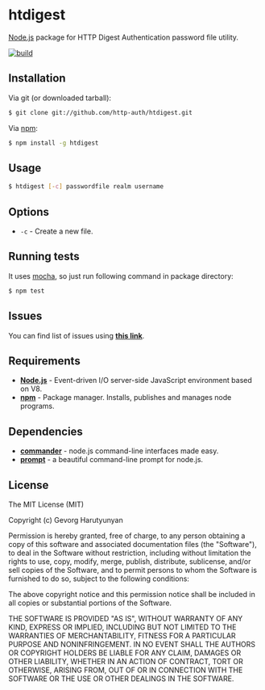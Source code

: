 # htdigest
[Node.js](http://nodejs.org/) package for HTTP Digest Authentication password file utility.

[![build](https://github.com/http-auth/htdigest/workflows/build/badge.svg)](https://github.com/http-auth/htdigest/actions?query=workflow%3Abuild)

## Installation

Via git (or downloaded tarball):

```bash
$ git clone git://github.com/http-auth/htdigest.git
```
Via [npm](http://npmjs.org/):

```bash
$ npm install -g htdigest
```    
## Usage

```bash
$ htdigest [-c] passwordfile realm username
```    

## Options

 - `-c` - Create a new file.

## Running tests

It uses [mocha](https://mochajs.org/), so just run following command in package directory:

```bash
$ npm test
```

## Issues

You can find list of issues using **[this link](http://github.com/http-auth/htdigest/issues)**.

## Requirements

 - **[Node.js](http://nodejs.org)** - Event-driven I/O server-side JavaScript       environment based on V8.
 - **[npm](http://npmjs.org)** - Package manager. Installs, publishes and manages   node programs.

## Dependencies

 - **[commander](https://github.com/visionmedia/commander.js/)** - node.js command-line interfaces made easy.
 - **[prompt](https://github.com/flatiron/prompt)** - a beautiful command-line prompt for node.js.

## License

The MIT License (MIT)

Copyright (c) Gevorg Harutyunyan

Permission is hereby granted, free of charge, to any person obtaining a copy of
this software and associated documentation files (the "Software"), to deal in
the Software without restriction, including without limitation the rights to
use, copy, modify, merge, publish, distribute, sublicense, and/or sell copies of
the Software, and to permit persons to whom the Software is furnished to do so,
subject to the following conditions:

The above copyright notice and this permission notice shall be included in all
copies or substantial portions of the Software.

THE SOFTWARE IS PROVIDED "AS IS", WITHOUT WARRANTY OF ANY KIND, EXPRESS OR
IMPLIED, INCLUDING BUT NOT LIMITED TO THE WARRANTIES OF MERCHANTABILITY, FITNESS
FOR A PARTICULAR PURPOSE AND NONINFRINGEMENT. IN NO EVENT SHALL THE AUTHORS OR
COPYRIGHT HOLDERS BE LIABLE FOR ANY CLAIM, DAMAGES OR OTHER LIABILITY, WHETHER
IN AN ACTION OF CONTRACT, TORT OR OTHERWISE, ARISING FROM, OUT OF OR IN
CONNECTION WITH THE SOFTWARE OR THE USE OR OTHER DEALINGS IN THE SOFTWARE.
